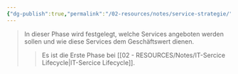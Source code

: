 ```yaml
---
{"dg-publish":true,"permalink":"/02-resources/notes/service-strategie/","tags":["GFN/LF06"],"noteIcon":"","updated":"2025-09-05T10:12:30.000+02:00"}
---
```


>In dieser Phase wird festgelegt, welche Services angeboten werden sollen und wie diese Services dem Geschäftswert dienen.
>> Es ist die Erste Phase bei [[02 - RESOURCES/Notes/IT-Sercice Lifecycle\|IT-Sercice Lifecycle]].